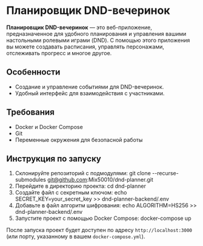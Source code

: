 # Планировщик DND-вечеринок

**Планировщик DND-вечеринок** — это веб-приложение, предназначенное для удобного планирования и управления вашими настольными ролевыми играми (DND). С помощью этого приложения вы можете создавать расписания, управлять персонажами, отслеживать прогресс и многое другое.

## Особенности

- Создание и управление событиями для DND-вечеринок.
- Удобный интерфейс для взаимодействия с участниками.

## Требования

- Docker и Docker Compose
- Git
- Переменные окружения для безопасной работы

## Инструкция по запуску

1. Склонируйте репозиторий с подмодулями:
   git clone --recurse-submodules git@github.com:Mix50010/dnd-planner.git
2. Перейдите в директорию проекта:
  cd dnd-planner
3. Создайте файл с секретным ключом:
  echo SECRET_KEY=your_secret_key >> dnd-planner-backend/.env
5. Добавьте в файл алгоритм шифрования:
  echo ALGORITHM=HS256 >> dnd-planner-backend/.env
6. Запустите проект с помощью Docker Compose:
   docker-compose up

После запуска проект будет доступен по адресу `http://localhost:3000` (или порту, указанному в вашем `docker-compose.yml`).

